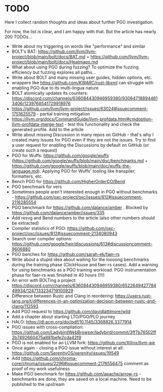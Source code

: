 # TODO

Here I collect random thoughts and ideas about further PGO investigation.

For now, the list is clear, and I am happy with that. But the article has nearly 200 TODOs...

* Write about my triggering on words like "performance" and similar
* BOLT's BAT: https://github.com/llvm/llvm-project/blob/main/bolt/docs/BAT.md + https://github.com/llvm/llvm-project/blob/main/bolt/docs/Heatmaps.md
* What about using PGO during fuzzing? To optimize the fuzzing efficiency but fuzzing explores all paths...
* Write about BOLT and many missing user guides, hidden options, etc.
* wrappers like https://github.com/KWARC/rust-libxml can struggle with enabling PGO due to its multi-lingua nature
* BOLT atomically updates its counters: https://discord.com/channels/636084430946959380/930647188944613406/1239768541729918976
* https://github.com/llvm/llvm-project/issues/63024#issuecomment-1751625579 - partial training mitigation
* https://llvm.org/docs/CommandGuide/llvm-profdata.html#cmdoption-llvm-profdata-merge-text - test this functionality and check the generated profile. Add to the article
* Write about missing Discussion in many repos on GitHub - that's why I created many Issues for PGO even if they are not the issues. Try to find a user request for enabling the Discussions by default on GitHub (or create such a request)
* PGO for Wuffs: https://github.com/google/wuffs (https://github.com/google/wuffs/blob/main/doc/benchmarks.md + https://github.com/google/wuffs/blob/main/doc/wuffs-the-language.md). Applying PGO for Wuffs' tooling like transpiler, formatters, etc.
* Bench PGO for https://github.com/HigherOrderCO/Bend
* PGO benchmark for vers
* Sometimes people aren't interested enough in PGO without benchmarks - https://github.com/oxc-project/oxc/issues/812#issuecomment-2116285554
* PGO benchmark for https://github.com/dalance/amber . Blocked by https://github.com/dalance/amber/issues/335
* Add resvg and Bend numbers to the article (also other numbers should be extracted)
* Compiler statistics of PGO: https://github.com/oxc-project/oxc/issues/812#issuecomment-2134080943
* Search over compiler options: https://github.com/google/heir/discussions/613#discussioncomment-9606880
* PGO benches for https://github.com/sarah-ek/faer-rs
* Write about a stupid idea about waiting for the loooong benchmarks during the training phase (ClickHouse and faer-rs cases). Add a warning for using benchmarks as a PGO training workload. PGO instrumentation phase for faer-rs was finished in 40 hours (!!!)
* An error with BOLTing a project: https://discord.com/channels/636084430946959380/652264942778449934/1247133234719100929
* Difference between Rustc and Clang in reordering: https://users.rust-lang.org/t/differences-in-an-optimization-decision-between-rustc-and-clang/112593
* Add PGO request to https://github.com/davidlattimore/wild
* Add a chapter about starting LTO/PGO/PLO journey
* HALO: https://dl.acm.org/doi/pdf/10.1145/3368826.3377914
* PGO issues with cross-compilation: https://github.com/LadybirdWebBrowser/ladybird/commit/3ff7b76502ff2b7492660475a881befe2cda42f9
* PGO is not enabled for an LLVM fork: https://github.com/Xilinx/llvm-aie
* Once again - closing a PGO issue without interest at all: https://github.com/SerenityOS/serenity/issues/19549
* Add https://github.com/chroma-core/chroma/issues/2296#issuecomment-2176556475 comment as proof of my work usefulness
* Make PGO benchmark for https://github.com/apache/arrow-rs - benchmarks are done, they are saved on a local machine. Need to be published to the upstream
